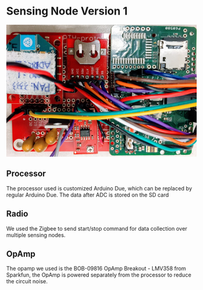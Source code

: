 # Sensing Node Version 1

![Sensor Node](images/sensor_node.JPG)

## Processor
The processor used is customized Arduino Due, which can be replaced by regular Arduino Due. The data after ADC is stored on the SD card

## Radio
We used the Zigbee to send start/stop command for data collection over multiple sensing nodes.

## OpAmp
The opamp we used is the BOB-09816 OpAmp Breakout - LMV358 from Sparkfun, the OpAmp is powered separately from the processor to reduce the circuit noise.





